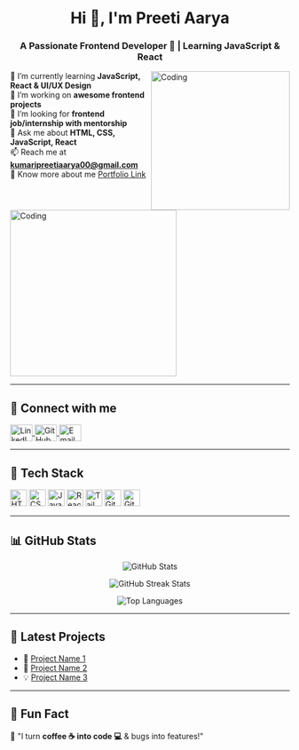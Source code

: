 <h1 align="center">Hi 👋, I'm Preeti Aarya</h1>
<h3 align="center">A Passionate Frontend Developer 🚀 | Learning JavaScript & React</h3>

<img align="right" alt="Coding" width="250" src="https://media0.giphy.com/media/p5gCVScs3vhu5ujeQM/giphy.webp?cid=ecf05e47tggo9oydeuz51b4jmze8n85ylh6jh20uv56jaety&ep=v1_stickers_search&rid=giphy.webp&ct=s">

🌱 I’m currently learning **JavaScript, React & UI/UX Design**  
🔭 I’m working on **awesome frontend projects**  
👯 I’m looking for **frontend job/internship with mentorship**  
💬 Ask me about **HTML, CSS, JavaScript, React**  
📫 Reach me at **kumaripreetiaarya00@gmail.com**  
📄 Know more about me [Portfolio Link](#)  

  </div>
  <img alt="Coding" width="300" src="https://media0.giphy.com/media/p5gCVScs3vhu5ujeQM/giphy.webp?cid=ecf05e47tggo9oydeuz51b4jmze8n85ylh6jh20uv56jaety&ep=v1_stickers_search&rid=giphy.webp&ct=s">
</div>


---

## 🌟 Connect with me  
<p align="left">  
  <a href="https://linkedin.com/in/preeti-aarya" target="_blank">
    <img align="center" src="https://raw.githubusercontent.com/rahuldkjain/github-profile-readme-generator/master/src/images/icons/Social/linked-in-alt.svg" alt="LinkedIn" height="30" width="40" />
  </a>  
  <a href="https://github.com/PreetiAarya" target="_blank">
    <img align="center" src="https://raw.githubusercontent.com/rahuldkjain/github-profile-readme-generator/master/src/images/icons/Social/github.svg" alt="GitHub" height="30" width="40" />
  </a>  
  <a href="mailto:kumaripreetiaarya00@gmail.com" target="_blank">
    <img align="center" src="https://cdn.simpleicons.org/gmail/EA4335" alt="Email" height="30" width="40" />
  </a>  
</p>

---

## 🚀 Tech Stack  
<p align="left">
  <img src="https://cdn.simpleicons.org/html5/E34F26" alt="HTML5" height="30"/>
  <img src="https://cdn.simpleicons.org/css3/1572B6" alt="CSS3" height="30"/>
  <img src="https://cdn.simpleicons.org/javascript/F7DF1E" alt="JavaScript" height="30"/>
  <img src="https://cdn.simpleicons.org/react/61DAFB" alt="React" height="30"/>
  <img src="https://cdn.simpleicons.org/tailwindcss/38B2AC" alt="Tailwind CSS" height="30"/>
  <img src="https://cdn.simpleicons.org/git/F05032" alt="Git" height="30"/>
  <img src="https://cdn.simpleicons.org/github/181717" alt="GitHub" height="30"/>
</p>

---

## 📊 GitHub Stats  
<p align="center">
  <img src="https://github-readme-stats.vercel.app/api?username=PreetiAarya&show_icons=true&theme=radical" alt="GitHub Stats" />
</p>
<p align="center">
  <img src="https://github-readme-streak-stats.herokuapp.com/?user=PreetiAarya&theme=radical" alt="GitHub Streak Stats" />
</p>
<p align="center">
  <img src="https://github-readme-stats.vercel.app/api/top-langs/?username=PreetiAarya&layout=compact&theme=radical" alt="Top Languages" />
</p>

---

## 🎯 Latest Projects  
- 🚀 [Project Name 1](#)  
- 🌟 [Project Name 2](#)  
- 💡 [Project Name 3](#)  

---

## 🤖 Fun Fact  
🧐 "I turn **coffee ☕ into code 💻** & bugs into features!"  
